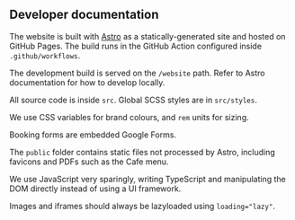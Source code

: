## Developer documentation

The website is built with [Astro](https://astro.build) as a statically-generated site and hosted on GitHub Pages. The build runs in the GitHub Action configured inside `.github/workflows`.

The development build is served on the `/website` path.
Refer to Astro documentation for how to develop locally.

All source code is inside `src`. Global SCSS styles are in `src/styles`.

We use CSS variables for brand colours, and `rem` units for sizing.

Booking forms are embedded Google Forms.

The `public` folder contains static files not processed by Astro, including favicons and PDFs such as the Cafe menu.

We use JavaScript very sparingly, writing TypeScript and manipulating the DOM directly instead of using a UI framework.

Images and iframes should always be lazyloaded using `loading="lazy"`.
